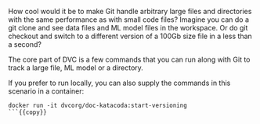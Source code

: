 How cool would it be to make Git handle arbitrary large files and directories
with the same performance as with small code files? Imagine you can do a git
clone and see data files and ML model files in the workspace. Or do git checkout
and switch to a different version of a 100Gb size file in a less than a second?

The core part of DVC is a few commands that you can run along with Git to track
a large file, ML model or a directory.

If you prefer to run locally, you can also supply the commands in this scenario
in a container: 

```
docker run -it dvcorg/doc-katacoda:start-versioning
```{{copy}}

